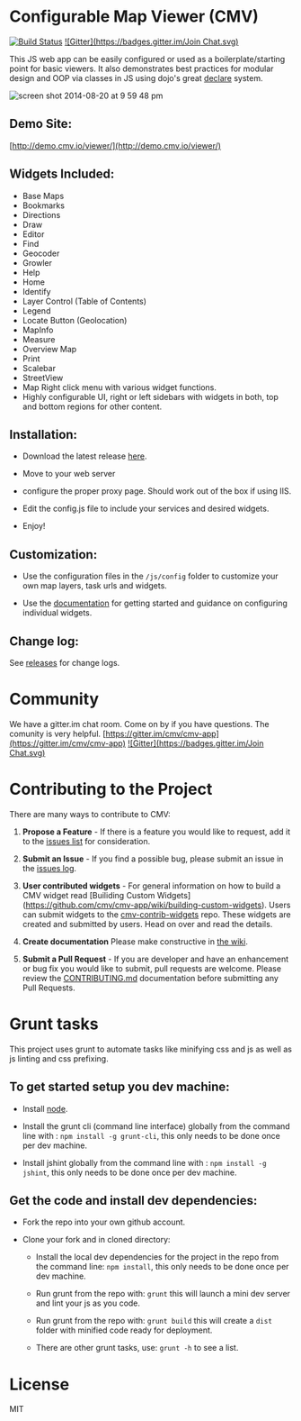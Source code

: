 # Configurable Map Viewer (CMV)

[![Build Status](http://travis-ci.org/cmv/cmv-app.svg?branch=master)](http://travis-ci.org/cmv/cmv-app) [![Gitter](https://badges.gitter.im/Join Chat.svg)](https://gitter.im/cmv/cmv-app?utm_source=badge&utm_medium=badge&utm_campaign=pr-badge&utm_content=badge)

This JS web app can be easily configured or used as a boilerplate/starting point for basic viewers. It also demonstrates best practices for modular design and OOP via classes in JS using dojo's great [declare](http://dojotoolkit.org/reference-guide/1.9/dojo/_base/declare.html) system.

![screen shot 2014-08-20 at 9 59 48 pm](https://cloud.githubusercontent.com/assets/661156/3991302/5aa2e0f2-28df-11e4-94d0-9c813937d933.png)

## Demo Site:
[http://demo.cmv.io/viewer/](http://demo.cmv.io/viewer/)

## Widgets Included:
- Base Maps
- Bookmarks
- Directions
- Draw
- Editor
- Find
- Geocoder
- Growler
- Help
- Home
- Identify
- Layer Control (Table of Contents)
- Legend
- Locate Button (Geolocation)
- MapInfo
- Measure
- Overview Map
- Print
- Scalebar
- StreetView
- Map Right click menu with various widget functions.
- Highly configurable UI, right or left sidebars with widgets in both, top and bottom regions for other content.


## Installation:

- Download the latest release [here](https://github.com/cmv/cmv-app/releases).

- Move to your web server

- configure the proper proxy page. Should work out of the box if using IIS.

- Edit the config.js file to include your services and desired widgets.

- Enjoy!

## Customization:

- Use the configuration files in the `/js/config` folder to customize your own map layers, task urls and widgets.

- Use the [documentation](https://github.com/cmv/cmv-app/wiki) for getting started and guidance on configuring individual widgets.

## Change log:
See [releases](https://github.com/cmv/cmv-app/releases) for change logs.

# Community
We have a gitter.im chat room. Come on by if you have questions. The comunity is very helpful. [https://gitter.im/cmv/cmv-app](https://gitter.im/cmv/cmv-app) [![Gitter](https://badges.gitter.im/Join Chat.svg)](https://gitter.im/cmv/cmv-app?utm_source=badge&utm_medium=badge&utm_campaign=pr-badge&utm_content=badge)

# Contributing to the Project
There are many ways to contribute to CMV:

1. __Propose a Feature__ - If there is a feature you would like to request, add it to the [issues list](https://github.com/cmv/cmv-app/issues) for consideration.

2. __Submit an Issue__ - If you find a possible bug, please submit an issue in the [issues log](https://github.com/cmv/cmv-app/issues?state=open).

3. __User contributed widgets__ - For general information on how to build a CMV widget read [Builiding Custom Widgets] (https://github.com/cmv/cmv-app/wiki/building-custom-widgets). Users can submit widgets to the [cmv-contrib-widgets](https://github.com/cmv/cmv-contrib-widgets) repo. These widgets are created and submitted by users. Head on over and read the details.

4. __Create documentation__ Please make constructive in [the wiki](https://github.com/cmv/cmv-app/wiki).

5. __Submit a Pull Request__ - If you are developer and have an enhancement or bug fix you would like to submit, pull requests are welcome. Please review the [CONTRIBUTING.md](CONTRIBUTING.md) documentation before submitting any Pull Requests.

# Grunt tasks
This project uses grunt to automate tasks like minifying css and js as well as js linting and css prefixing.

## To get started setup you dev machine:

- Install [node](http://nodejs.org).

- Install the grunt cli (command line interface) globally from the command line with : `npm install -g grunt-cli`, this only needs to be done once per dev machine.

- Install jshint globally from the command line with : `npm install -g jshint`, this only needs to be done once per dev machine.

## Get the code and install dev dependencies:

- Fork the repo into your own github account.

- Clone your fork and in cloned directory:

  - Install the local dev dependencies for the project in the repo from the command line: `npm install`, this only needs to be done once per dev machine.

  - Run grunt from the repo with: `grunt` this will launch a mini dev server and lint your js as you code.

  - Run grunt from the repo with: `grunt build` this will create a `dist` folder with minified code ready for deployment.

  - There are other grunt tasks, use: `grunt -h` to see a list.

# License

MIT
